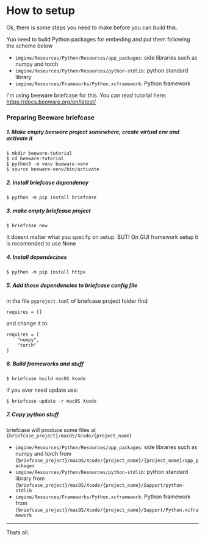 #  How to setup

Ok, there is some steps you need to make before you can build this.

Yuo need to build Python packages for embeding and put them following the scheme below

- `imgine/Resources/Python/Resources/app_packages`: side libraries such as numpy and torch
- `imgine/Resources/Python/Resources/python-stdlib`: python standard library
- `imgine/Resources/Frameworks/Python.xcframework`: Python framework

I'm using beeware briefcase for this. You can read tutorial here: https://docs.beeware.org/en/latest/

### Preparing Beeware briefcase

##### 1. Make empty beeware project somewhere, create virtual env and activate it
```
$ mkdir beeware-tutorial
$ cd beeware-tutorial
$ python3 -m venv beeware-venv
$ source beeware-venv/bin/activate
```

##### 2. install briefcase dependency
```
$ python -m pip install briefcase
```

##### 3. make empty briefcase project
```
$ briefcase new
```
It doesnt matter what you specify on setup. BUT! On GUI framework setup it is recomended to use None

##### 4. Install dependecines
```
$ python -m pip install httpx
```

##### 5. Add those dependencies to briefcase config file

in the file `pyproject.toml` of briefcase project folder find 

```
requires = []
```

and change it to:

```
requires = [
    "numpy",
    "torch"
]
```

##### 6. Build frameworks and stuff

```
$ briefcase build macOS Xcode
```

if you ever need update use:

```
$ briefcase update -r macOS Xcode
```

##### 7. Copy python stuff

briefcase will produce some files at `{briefcase_project}/macOS/Xcode/{project_name}`

- `imgine/Resources/Python/Resources/app_packages`: side libraries such as numpy and torch 
  from `{briefcase_project}/macOS/Xcode/{project_name}/{project_name}/app_packages`
- `imgine/Resources/Python/Resources/python-stdlib`: python standard library 
  from `{briefcase_project}/macOS/Xcode/{project_name}/Support/python-stdlib`
- `imgine/Resources/Frameworks/Python.xcframework`: Python framework 
  from `{briefcase_project}/macOS/Xcode/{project_name}/Support/Python.xcframework`

---

Thats all.
